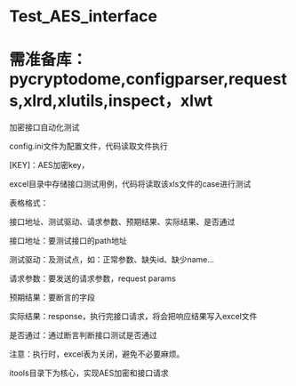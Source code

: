 # Test_AES_interface

# 需准备库：pycryptodome,configparser,requests,xlrd,xlutils,inspect，xlwt
加密接口自动化测试

config.ini文件为配置文件，代码读取文件执行

[KEY]：AES加密key，

[API]:接口host地址

[PADDING]:填充边界值

[EXCEL]:excel表格文件名，以.xls格式

excel目录中存储接口测试用例，代码将读取该xls文件的case进行测试

表格格式：

接口地址、测试驱动、请求参数、预期结果、实际结果、是否通过

接口地址：要测试接口的path地址

测试驱动：及测试点，如：正常参数、缺失id、缺少name...

请求参数：要发送的请求参数，request params

预期结果：要断言的字段

实际结果：response，执行完接口请求，将会把响应结果写入excel文件

是否通过：通过断言判断接口测试是否通过

注意：执行时，excel表为关闭，避免不必要麻烦。

itools目录下为核心，实现AES加密和接口请求


